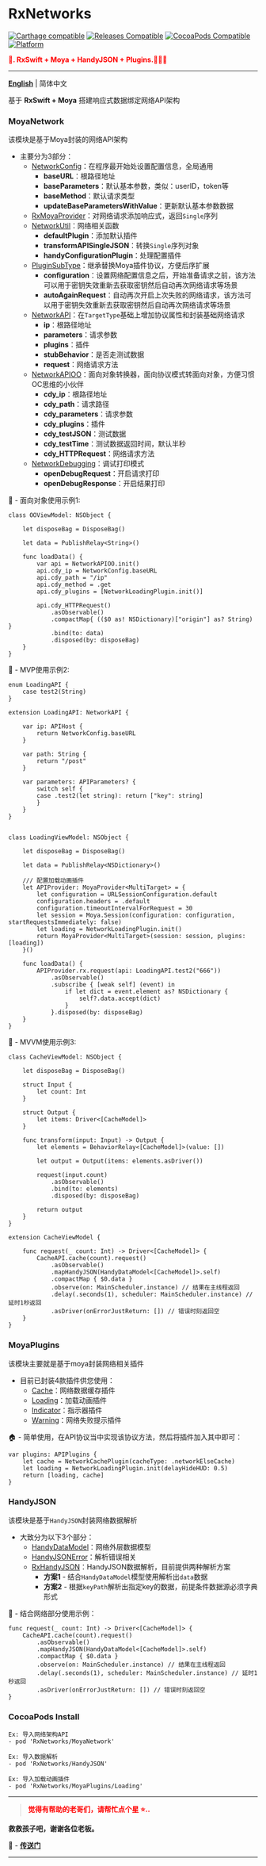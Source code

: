 # RxNetworks

[![Carthage compatible](https://img.shields.io/badge/Carthage-compatible-brightgreen.svg?style=flat&colorA=28a745&&colorB=4E4E4E)](https://github.com/yangKJ/RxNetworks)
[![Releases Compatible](https://img.shields.io/github/release/yangKJ/RxNetworks.svg?style=flat&label=Releases&colorA=28a745&&colorB=4E4E4E)](https://github.com/yangKJ/RxNetworks/releases)
[![CocoaPods Compatible](https://img.shields.io/cocoapods/v/RxNetworks.svg?style=flat&label=CocoaPods&colorA=28a745&&colorB=4E4E4E)](https://cocoapods.org/pods/RxNetworks)
[![Platform](https://img.shields.io/badge/Platforms-iOS%20%7C%20macOS%20%7C%20watchOS-4E4E4E.svg?colorA=28a745)](#installation)

<font color=red>**🧚. RxSwift + Moya + HandyJSON + Plugins.👒👒👒**</font>

-------

[**English**](README.md) | 简体中文

基于 **RxSwift + Moya** 搭建响应式数据绑定网络API架构

### MoyaNetwork
该模块是基于Moya封装的网络API架构

- 主要分为3部分：
    - [NetworkConfig](https://github.com/yangKJ/RxNetworks/blob/master/Sources/MoyaNetwork/NetworkConfig.swift)：在程序最开始处设置配置信息，全局通用
        - **baseURL**：根路径地址
        - **baseParameters**：默认基本参数，类似：userID，token等
        - **baseMethod**：默认请求类型
        - **updateBaseParametersWithValue**：更新默认基本参数数据
    - [RxMoyaProvider](https://github.com/yangKJ/RxNetworks/blob/master/Sources/MoyaNetwork/RxMoyaProvider.swift)：对网络请求添加响应式，返回`Single`序列
    - [NetworkUtil](https://github.com/yangKJ/RxNetworks/blob/master/Sources/MoyaNetwork/NetworkUtil.swift)：网络相关函数
        - **defaultPlugin**：添加默认插件
        - **transformAPISingleJSON**：转换`Single`序列对象
        - **handyConfigurationPlugin**：处理配置插件
    - [PluginSubType](https://github.com/yangKJ/RxNetworks/blob/master/Sources/MoyaNetwork/PluginSubType.swift)：继承替换Moya插件协议，方便后序扩展
        - **configuration**：设置网络配置信息之后，开始准备请求之前，该方法可以用于密钥失效重新去获取密钥然后自动再次网络请求等场景
        - **autoAgainRequest**：自动再次开启上次失败的网络请求，该方法可以用于密钥失效重新去获取密钥然后自动再次网络请求等场景
    - [NetworkAPI](https://github.com/yangKJ/RxNetworks/blob/master/Sources/MoyaNetwork/NetworkAPI.swift)：在`TargetType`基础上增加协议属性和封装基础网络请求
        - **ip**：根路径地址
        - **parameters**：请求参数
        - **plugins**：插件
        - **stubBehavior**：是否走测试数据
        - **request**：网络请求方法
    - [NetworkAPIOO](https://github.com/yangKJ/RxNetworks/blob/master/Sources/MoyaNetwork/NetworkAPIOO.swift)：面向对象转换器，面向协议模式转面向对象，方便习惯OC思维的小伙伴
        - **cdy_ip**：根路径地址
        - **cdy_path**：请求路径
        - **cdy_parameters**：请求参数
        - **cdy_plugins**：插件
        - **cdy_testJSON**：测试数据
        - **cdy_testTime**：测试数据返回时间，默认半秒
        - **cdy_HTTPRequest**：网络请求方法
    - [NetworkDebugging](https://github.com/yangKJ/RxNetworks/blob/master/Sources/MoyaNetwork/NetworkDebugging.swift)：调试打印模式
        - **openDebugRequest**：开启请求打印
        - **openDebugResponse**：开启结果打印

🎷 - 面向对象使用示例1:

```
class OOViewModel: NSObject {
    
    let disposeBag = DisposeBag()
    
    let data = PublishRelay<String>()
    
    func loadData() {
        var api = NetworkAPIOO.init()
        api.cdy_ip = NetworkConfig.baseURL
        api.cdy_path = "/ip"
        api.cdy_method = .get
        api.cdy_plugins = [NetworkLoadingPlugin.init()]
        
        api.cdy_HTTPRequest()
            .asObservable()
            .compactMap{ (($0 as! NSDictionary)["origin"] as? String) }
            .bind(to: data)
            .disposed(by: disposeBag)
    }
}
```

🎷 - MVP使用示例2:

```
enum LoadingAPI {
    case test2(String)
}

extension LoadingAPI: NetworkAPI {
    
    var ip: APIHost {
        return NetworkConfig.baseURL
    }
    
    var path: String {
        return "/post"
    }
    
    var parameters: APIParameters? {
        switch self {
        case .test2(let string): return ["key": string]
        }
    }
}


class LoadingViewModel: NSObject {
    
    let disposeBag = DisposeBag()
    
    let data = PublishRelay<NSDictionary>()
    
    /// 配置加载动画插件
    let APIProvider: MoyaProvider<MultiTarget> = {
        let configuration = URLSessionConfiguration.default
        configuration.headers = .default
        configuration.timeoutIntervalForRequest = 30
        let session = Moya.Session(configuration: configuration, startRequestsImmediately: false)
        let loading = NetworkLoadingPlugin.init()
        return MoyaProvider<MultiTarget>(session: session, plugins: [loading])
    }()
    
    func loadData() {
        APIProvider.rx.request(api: LoadingAPI.test2("666"))
            .asObservable()
            .subscribe { [weak self] (event) in
                if let dict = event.element as? NSDictionary {
                    self?.data.accept(dict)
                }
            }.disposed(by: disposeBag)
    }
}
```

🎷 - MVVM使用示例3:

```
class CacheViewModel: NSObject {

    let disposeBag = DisposeBag()
    
    struct Input {
        let count: Int
    }

    struct Output {
        let items: Driver<[CacheModel]>
    }
    
    func transform(input: Input) -> Output {
        let elements = BehaviorRelay<[CacheModel]>(value: [])
        
        let output = Output(items: elements.asDriver())
        
        request(input.count)
            .asObservable()
            .bind(to: elements)
            .disposed(by: disposeBag)
        
        return output
    }
}

extension CacheViewModel {
    
    func request(_ count: Int) -> Driver<[CacheModel]> {
        CacheAPI.cache(count).request()
            .asObservable()
            .mapHandyJSON(HandyDataModel<[CacheModel]>.self)
            .compactMap { $0.data }
            .observe(on: MainScheduler.instance) // 结果在主线程返回
            .delay(.seconds(1), scheduler: MainScheduler.instance) // 延时1秒返回
            .asDriver(onErrorJustReturn: []) // 错误时刻返回空
    }
}
```

### MoyaPlugins
该模块主要就是基于moya封装网络相关插件

- 目前已封装4款插件供您使用：
    - [Cache](https://github.com/yangKJ/RxNetworks/blob/master/Sources/MoyaPlugins/Cache/NetworkCachePlugin.swift)：网络数据缓存插件
    - [Loading](https://github.com/yangKJ/RxNetworks/blob/master/Sources/MoyaPlugins/Loading/NetworkLoadingPlugin.swift)：加载动画插件
    - [Indicator](https://github.com/yangKJ/RxNetworks/blob/master/Sources/MoyaPlugins/Indicator/NetworkIndicatorPlugin.swift)：指示器插件
    - [Warning](https://github.com/yangKJ/RxNetworks/blob/master/Sources/MoyaPlugins/Warning/NetworkWarningPlugin.swift)：网络失败提示插件

🏠 - 简单使用，在API协议当中实现该协议方法，然后将插件加入其中即可：

```
var plugins: APIPlugins {
    let cache = NetworkCachePlugin(cacheType: .networkElseCache)
    let loading = NetworkLoadingPlugin.init(delayHideHUD: 0.5)
    return [loading, cache]
}
```

### HandyJSON
该模块是基于`HandyJSON`封装网络数据解析

- 大致分为以下3个部分：
    - [HandyDataModel](https://github.com/yangKJ/RxNetworks/blob/master/Sources/HandyJSON/HandyDataModel.swift)：网络外层数据模型
    - [HandyJSONError](https://github.com/yangKJ/RxNetworks/blob/master/Sources/HandyJSON/HandyJSONError.swift)：解析错误相关
    - [RxHandyJSON](https://github.com/yangKJ/RxNetworks/blob/master/Sources/HandyJSON/RxHandyJSON.swift)：HandyJSON数据解析，目前提供两种解析方案
        - **方案1** - 结合`HandyDataModel`模型使用解析出`data`数据
        - **方案2** - 根据`keyPath`解析出指定key的数据，前提条件数据源必须字典形式

🎷 - 结合网络部分使用示例：

```
func request(_ count: Int) -> Driver<[CacheModel]> {
    CacheAPI.cache(count).request()
        .asObservable()
        .mapHandyJSON(HandyDataModel<[CacheModel]>.self)
        .compactMap { $0.data }
        .observe(on: MainScheduler.instance) // 结果在主线程返回
        .delay(.seconds(1), scheduler: MainScheduler.instance) // 延时1秒返回
        .asDriver(onErrorJustReturn: []) // 错误时刻返回空
}
```

### CocoaPods Install
```
Ex: 导入网络架构API
- pod 'RxNetworks/MoyaNetwork'

Ex: 导入数据解析
- pod 'RxNetworks/HandyJSON'

Ex: 导入加载动画插件
- pod 'RxNetworks/MoyaPlugins/Loading'
```

-----

> <font color=red>**觉得有帮助的老哥们，请帮忙点个星 ⭐..**</font>

**救救孩子吧，谢谢各位老板。**

🥺 - [**传送门**](https://github.com/yangKJ/RxNetworks)

-----
